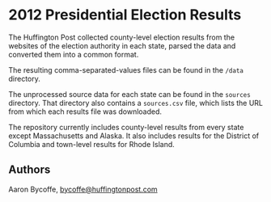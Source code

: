 # 2012 Presidential Election Results

The Huffington Post collected county-level election results from the websites of the election authority in each state, parsed the data and converted them into a common format.

The resulting comma-separated-values files can be found in the `/data` directory.

The unprocessed source data for each state can be found in the `sources` directory. That directory also contains a `sources.csv` file, which lists the URL from which each results file was downloaded.

The repository currently includes county-level results from every state except Massachusetts and Alaska. It also includes results for the District of Columbia and town-level results for Rhode Island.

## Authors
Aaron Bycoffe, bycoffe@huffingtonpost.com
